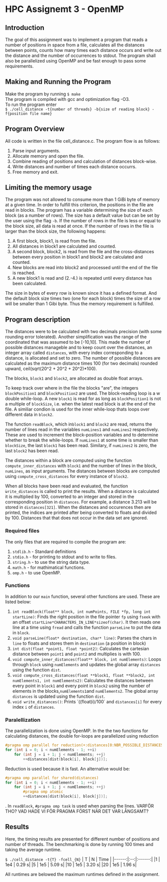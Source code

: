 # HPC Assignemt 3 - OpenMP

## Introduction
The goal of this assignment was to implement a program that reads a number of positions in space from a file, calculates all the distances between points, counts how many times each distance occurs and write out the distance and the number of occurrences to stdout. The program shall also be parallelized using OpenMP and be fast enough to pass some requirements. 

## Making and Running the Program

Make the program by running 
`$ make`  
The program is compiled with gcc and optimization flag -O3.  
To run the program enter  
`$ ./cell_distance -t{number of threads} -b{size of reading block} -f{position file name}`  

## Program Overview
All code is written in the file cell_distance.c. The program flow is as follows:

1. Parse input arguments. 
2. Allocate memory and open the file.
3. Combine reading of positions and calculation of distances block-wise. 
4. Write distances and number of times each distance occurrs. 
5. Free memory and exit.

## Limiting the memory usage

The program was not allowed to consume more than 1 GiBi byte of memory at a given time. In order to fulfill this criterion, the positions in the file are read in blocks. The program has a variable determining the size of each block (as a number of rows). The size has a default value but can be set by the user using the flag `-b`. If the number of rows in the file is less or equal to the block size, all data is read at once. If the number of rows in the file is larger than the block size, the following happens:

1. A first block, block1, is read from the file.
2. All distances in block1 are calculated and counted.
3. A second block, block2, is read from the file and the cross-distances between every position in block1 and block2 are calculated and counted.
4. New blocks are read into block2 and processed until the end of the file is reached.
5. A new block1 is read and (2.-4.) is repeated until every distance has been calculated. 

The size in bytes of every row is known since it has a defined format. And the default block size times two (one for each block) times the size of a row will be smaller than 1 Gibi byte. Thus the memory requirement is fulfilled. 

## Program description

The distances were to be calculated with two decimals precision (with some rounding error tolerated). Another simplification was the range of the coordinated that was assumed to be [-10,10]. This made the number of possible distances manageble and to keep count over the distances, an integer array called `distances`, with every index corresponding to a distance, is allocated and set to zero. The number of possible distances are calculated as the maximum distance times 100 (for two decimals) rounded upward, ceil(sqrt(20^2 + 20^2 + 20^2)*100).

The blocks, `block1` and `block2`, are allocated as double float arrays.  

To keep track over where in the file the blocks "are", the integers `blockPosition1` and `blockPosition2` are used. The block-reading loop is a w double while-loop. A new `block1` is read for as long as `blockPosition1` is not a multiple of `blockSize`, i.e. when the latest read block is at the end of the file. A similiar condion is used for the inner while-loop thats loops over different data in `block2`. 

The function `readBlock`, which in`block1` and `block2` are read, returns the number of lines read in the variables `numLines1` and `numLines2` respectively. These are used to increment the block-position variables and to determine whether to break the while-loops. If `numLines1` at some time is smaller than `blockSize`, the last `block1` has been read. Similary, if `numLines2` is zero, the last `block2` has been read. 

The distances within a block are computed using the function `compute_inner_distances` with `block1` and the number of lines in the block, `numLines`, as input arguments. The distances between blocks are computed using `compute_cross_distances` for every instance of `block2`.

When all blocks have been read and evaluated, the function `ẁrite_distances` is called to print the results. When a distance is calculated it is multiplied by 100, converted to an integer and stored in the corresponding position in `distances`. For example, a distance 3.213 will be stored in `distances[321]`. When the distances and occurences then are printed, the indices are printed after being converted to floats and divided by 100. Distances that that does not occur in the data set are ignored. 

### Required files
The only files that are required to compile the program are:
 
 1. `stdlib.h` - Standard definitions
 2. `stdio.h` - for printing to stdout and to write to files.
 3. `string.h` - to use the string data type.
 4. `math.h` - for mathimatical functions.
 5. `omp.h` - to use OpenMP. 
 
### Functions
In addition to our `main` function, several other functions are used. These are listed below:

1. `int readBlock(float** block, int numPoints, FILE *fp, long int startLine)`: Finds the right position in the file pointer `fp` using `fseek` with an offset `startLine*CHARACTERS_IN_LINE*sizeof(char)`. It then reads one line at a time using `fread` and calls the function `parseLine` to put the data in `block`.
2. `void parseLine(float* destination, char* line)`: Parses the chars in `line` to floats and stores them in `destination` (a position in block)
4. `int dist(float *point1, float *point2)`: Calculates the cartesian distance between `point1` and `point2` and multiplies is with 100.
5. `void compute_inner_distances(float** block, int numElements)`: Loops through `block` using `numElements` and updates the global array `distances` using the function `dist`.
6. `void compute_cross_distances(float **block1, float **block2, int numElements1, int numElements2)`: Calculates the distances between every point in `block1` and every point in `block2` using the number of elements in the blocks,`numElements1`and `numElements2`. The global array `distances` is updated using the function `dist`.
7. `void write_distances()`: Prints ´((float)i)/100´ and `distances[i]` for every index `i` of `distances`.

### Paralellization 
The parallelization is done using OpenMP. In the the two functions for calculating distances, the double for-loops are parallelized using reduction 

~~~C
#pragma omp parallel for reduction(+:distances[0:NBR_POSSIBLE_DISTANCES])
for (int i = 0; i < numElements - 1; ++i)
    for (int j = i + 1; j < numElements; ++j)
        ++distances[dist(block[i], block[j])];
~~~
 Reduction is used because it is fast. An alternative would be:
~~~C
#pragma omp parallel for shared(distances)
for (int i = 0; i < numElements - 1; ++i)
    for (int j = i + 1; j < numElements; ++j)
        #pragma omp atomic
        ++distances[dist(block[i], block[j])];
~~~
.
In `readBlock`, `#pragma omp task` is used when parsing the lines. VARFÖR THO?
VAD HADE VI FÖR PRAGMA FÖRST NÄR DET VAR LÅNGSAMT?

## Results
Here, the timing results are presented for different number of positions and number of threads. The benchmarking is done by running 100 times and taking the average runtime. 

`$ ./cell_distance -t{T} -fcell_{N}`
| T     | N |   Time     |
|------:|:--:|:------:|
|1  | 1e4 | 0.29 s|
|5  | 1e5 | 5.09 s|
|10 | 1e5 | 3.20 s|
|20 | 1e5 | 1.96 s|

All runtimes are belowed the maximum runtimes defined in the assignment.




